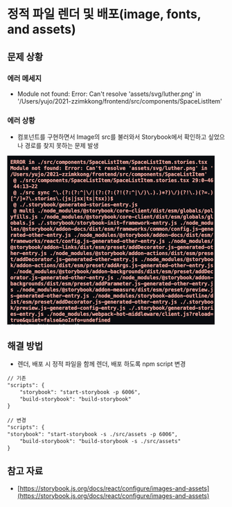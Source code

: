 # 정적 파일 렌더 및 배포\(image, fonts, and assets\)

## 문제 상황

### 에러 메세지 

* Module not found: Error: Can't resolve 'assets/svg/luther.png' in '/Users/yujo/2021-zzimkkong/frontend/src/components/SpaceListItem'

### 에러 상황 

* 컴포넌트를 구현하면서 Image의 src를 불러와서 Storybook에서 확인하고 싶었으나 경로를 찾지 못하는 문제 발생

![Error Message](../../.gitbook/assets/image%20%281%29.png)

## 해결 방법 

* 렌더, 배포 시 정적 파일을 함께 렌더, 배포 하도록 npm script 변경

```text
// 기존
"scripts": {
    "storybook": "start-storybook -p 6006",
    "build-storybook": "build-storybook"
}

// 변경
"scripts": {
"storybook": "start-storybook -s ./src/assets -p 6006",
    "build-storybook": "build-storybook -s ./src/assets"
}

```

## 참고 자료

* [https://storybook.js.org/docs/react/configure/images-and-assets](https://storybook.js.org/docs/react/configure/images-and-assets)



